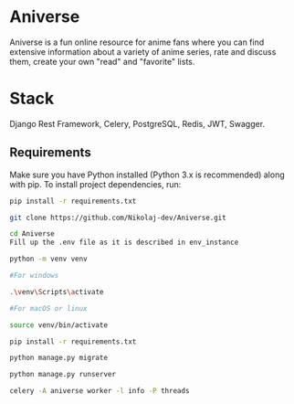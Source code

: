 # Aniverse
 Aniverse is a fun online resource for anime fans where you can find extensive information about a variety of anime series, rate and discuss them, create your own "read" and "favorite" lists.

# Stack 
Django Rest Framework, Celery, PostgreSQL, Redis, JWT, Swagger.

## Requirements

Make sure you have Python installed (Python 3.x is recommended) along with pip. To install project dependencies, run:

```bash
pip install -r requirements.txt

git clone https://github.com/Nikolaj-dev/Aniverse.git

cd Aniverse
Fill up the .env file as it is described in env_instance

python -m venv venv

#For windows 

.\venv\Scripts\activate

#For macOS or linux

source venv/bin/activate

pip install -r requirements.txt

python manage.py migrate

python manage.py runserver

celery -A aniverse worker -l info -P threads


